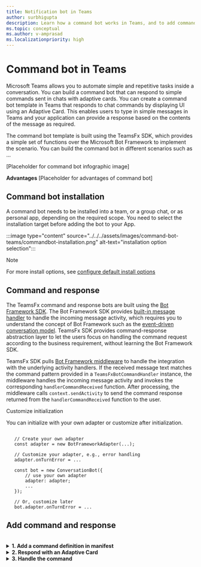 ```yaml
---
title: Notification bot in Teams
author: surbhigupta
description: Learn how a command bot works in Teams, and to add command and responses.
ms.topic: conceptual
ms.author: v-amprasad
ms.localizationpriority: high
---
```


# Command bot in Teams

Microsoft Teams allows you to automate simple and repetitive tasks inside a conversation. You can build a command bot that can respond to simple commands sent in chats with adaptive cards. You can create a command bot template in Teams that responds to chat commands by displaying UI using an Adaptive Card. This enables users to type in simple messages in Teams and your application can provide a response based on the contents of the message as required.

The command bot template is built using the TeamsFx SDK, which provides a simple set of functions over the Microsoft Bot Framework to implement the scenario. You can build the command bot in different scenarios such as ...

[Placeholder for command bot infographic image]

**Advantages**
[Placeholder for advantages of command bot]

## Command bot installation

A command bot needs to be installed into a team, or a group chat, or as personal app, depending on the required scope. You need to select the installation target before adding the bot to your App.

:::image type="content" source="../../../assets/images/command-bot-teams/commandbot-installation.png" alt-text="installation option selection":::

> [!NOTE]
> For more install options, see [configure default install options](../../../concepts/deploy-and-publish/apps-publish-overview.md#configure-default-install-options)

## Command and response

The TeamsFx command and response bots are built using the [Bot Framework SDK](/azure/bot-service/bot-builder-basics?view=azure-bot-service-4.0). The Bot Framework SDK provides [built-in message handler](../../bot-basics.md#teams-activity-handlers) to handle the incoming message activity, which requires you to understand the concept of Bot Framework such as the [event-driven conversation model](/azure/bot-service/bot-activity-handler-concept?view=azure-bot-service-4.0&tabs=javascript). TeamsFx SDK provides command-response abstraction layer to let the users focus on handling the command request according to the business requirement, without learning the Bot Framework SDK.

TeamsFx SDK pulls [Bot Framework middleware](/azure/bot-service/bot-builder-concept-middleware?view=azure-bot-service-4.0) to handle the integration with the underlying activity handlers. If the received message text matches the command pattern provided in a `TeamsFxBotCommandHandler` instance, the middleware handles the incoming message activity and invokes the corresponding `handlerCommandReceived` function. After processing, the middleware calls `context.sendActivity` to send the command response returned from the `handlerCommandReceived` function to the user.

Customize initialization

You can initialize with your own adapter or customize after initialization.

```

   // Create your own adapter
   const adapter = new BotFrameworkAdapter(...);

   // Customize your adapter, e.g., error handling
   adapter.onTurnError = ...

   const bot = new ConversationBot({
       // use your own adapter
       adapter: adapter;
       ...
   });

   // Or, customize later
   bot.adapter.onTurnError = ...

```

## Add command and response

<br>

<details>

<summary><b>1. Add a command definition in manifest</b></summary>

You can edit the manifest template file `templates\appPackage\manifest.template.json` to include:

* The command title that user types in the message compose area to trigger the command.
* The command description for the command.

:::image type="content" source="../../../assets/images/command-bot-teams/commandbot-add-command-definition.png" alt-text="add a command definition in manifest code sample":::

<br>
</details>

<details>

<summary><b>2. Respond with an Adaptive Card</b></summary>

You can build your response data in text format, or perform the following steps to use an Adaptive Card to apply rich content in Teams:

* Prepare your Adaptive Card content in a JSON file such as `myCard.json` under the `bot/adaptiveCards` folder. Following is a sample Adaptive Card with JSON payload:

```JASON
        {
            "type": "AdaptiveCard",
            "body": [
            {
                "type": "TextBlock",
                "size": "Medium",
                "weight": "Bolder",
                "text": "Your Hello World Bot is Running"
            },
            {
                "type": "TextBlock",
                "text": "Congratulations! Your hello world bot is running. Click the documentation below to learn more about Bots and the Teams Toolkit.",
                "wrap": true
            }
            ],
            "actions": [
            {
                "type": "Action.OpenUrl",
                "title": "Bot Framework Docs",
                "url": "https://docs.microsoft.com/en-us/azure/bot-service/?view=azure-bot-service-4.0"
            },
            {
                "type": "Action.OpenUrl",
                "title": "Teams Toolkit Docs",
                "url": "https://aka.ms/teamsfx-docs"
            }
            ],
            "$schema": "http://adaptivecards.io/schemas/adaptive-card.json",
            "version": "1.4"
        }
```

* Import your card content into your code file where your command handler exists: `import myCard from "./adaptiveCards/myCard.json"`.

* In your `handleCommandReceived` API, use `MessageBuilder.attachAdaptiveCardWithoutData` or `MessageBuilder.attachAdaptiveCard` to build a bot message activity with the Adaptive Card and return the message. `return MessageBuilder.attachAdaptiveCardWithoutData(myCard);`.

> [!NOTE]
> If you need to send an Adaptive Card with dynamic data, see [placeholder for link to the section in the doc].

<br>

</details>

<details>

<summary><b>3. Handle the command</b></summary>
